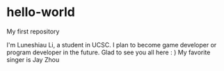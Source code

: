 # hello-world
My first repository

I'm Luneshiau Li, a student in UCSC. I plan to become game developer or program developer in the future.
Glad to see you all here : )
My favorite singer is Jay Zhou
